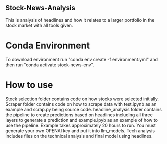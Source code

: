 ## Stock-News-Analysis
This is analysis of headlines and how it relates to a larger portfolio in the stock market with all tools given.
# Conda Environment
To download environment run "conda env create -f environment.yml" and then run "conda activate stock-news-env". 
# How to use
Stock selection folder contains code on how stocks were selected initially. Scraper folder contains code on how to scrape data with test.ipynb as an example and scrap.py being source code. headline_analysis folder contains the pipeline to create predictions based on headlines including all three layers to generate a prediction and example.ipyb as an example of how to use the pipeline. Example takes approximately 20 hours to run. You must generate your own OPENAI key and put it into llm_models. Tech analysis includes files on the technical analysis and final model using headlines. 